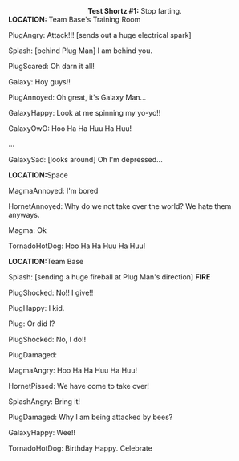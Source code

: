 <div class="hhhh"><center><b>Test Shortz #1:</b> Stop farting.</center></div>

<div class="hhhh"><b>LOCATION: </b>Team Base's Training Room</div>

PlugAngry: Attack!!! [sends out a huge electrical spark]

Splash: [behind Plug Man] I am behind you.

PlugScared: Oh darn it all!

Galaxy: Hoy guys!!

PlugAnnoyed: Oh great, it's Galaxy Man...

GalaxyHappy: Look at me spinning my yo-yo!!

GalaxyOwO: Hoo Ha Ha Huu Ha Huu!

<div class="hhhh">...</div>

GalaxySad: [looks around] Oh I'm depressed...

<div class="hhhh"><b>LOCATION:</b>Space</div>

MagmaAnnoyed: I'm bored

HornetAnnoyed: Why do we not take over the world? We hate them anyways.

Magma: Ok

TornadoHotDog: Hoo Ha Ha Huu Ha Huu!

<div class="hhhh"><b>LOCATION:</b>Team Base</div>

Splash: [sending a huge fireball at Plug Man's direction] **FIRE**

PlugShocked: No!! I give!!

PlugHappy: I kid.

Plug: Or did I?

PlugShocked: No, I do!!

PlugDamaged:

MagmaAngry: Hoo Ha Ha Huu Ha Huu!

HornetPissed: We have come to take over!

SplashAngry: Bring it!

PlugDamaged: Why I am being attacked by bees?

GalaxyHappy: Wee!!

TornadoHotDog: Birthday Happy. Celebrate

<script src="assets/js/replacediv.js"></script>
<script src="assets/js/mugshots.js"></script>
